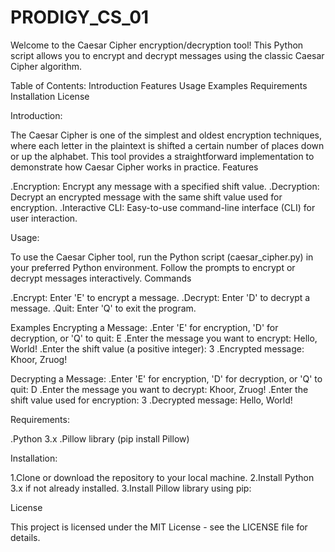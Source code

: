 # PRODIGY_CS_01

Welcome to the Caesar Cipher encryption/decryption tool! This Python script allows you to encrypt and decrypt messages using the classic Caesar Cipher algorithm.

Table of Contents:
  Introduction
  Features
  Usage
  Examples
  Requirements
  Installation
  License

Introduction:

The Caesar Cipher is one of the simplest and oldest encryption techniques, where each letter in the plaintext is shifted a certain number of places down or up the alphabet. This tool provides a straightforward implementation to demonstrate how Caesar Cipher works in practice.
Features

  .Encryption: Encrypt any message with a specified shift value.
  .Decryption: Decrypt an encrypted message with the same shift value used for encryption.
  .Interactive CLI: Easy-to-use command-line interface (CLI) for user interaction.

Usage:

To use the Caesar Cipher tool, run the Python script (caesar_cipher.py) in your preferred Python environment. Follow the prompts to encrypt or decrypt messages interactively.
Commands

  .Encrypt: Enter 'E' to encrypt a message.
  .Decrypt: Enter 'D' to decrypt a message.
  .Quit: Enter 'Q' to exit the program.

  Examples
Encrypting a Message:
.Enter 'E' for encryption, 'D' for decryption, or 'Q' to quit: E
.Enter the message you want to encrypt: Hello, World!
.Enter the shift value (a positive integer): 3
.Encrypted message: Khoor, Zruog!

Decrypting a Message:
.Enter 'E' for encryption, 'D' for decryption, or 'Q' to quit: D
.Enter the message you want to decrypt: Khoor, Zruog!
.Enter the shift value used for encryption: 3
.Decrypted message: Hello, World!

Requirements:

  .Python 3.x
  .Pillow library (pip install Pillow)

Installation:

  1.Clone or download the repository to your local machine.
  2.Install Python 3.x if not already installed.
  3.Install Pillow library using pip:

  License

This project is licensed under the MIT License - see the LICENSE file for details.
